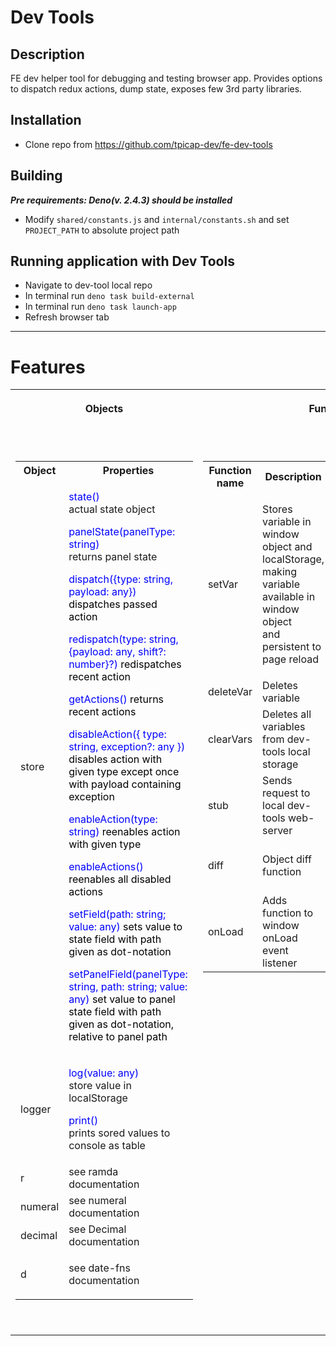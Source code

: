 # Dev Tools



## Description

FE dev helper tool for debugging and testing browser app. Provides options to dispatch redux actions, dump state, exposes few 3rd party libraries.

## Installation

- Clone repo from https://github.com/tpicap-dev/fe-dev-tools

## Building

***Pre requirements: Deno(v. 2.4.3) should be installed***

- Modify `shared/constants.js` and `internal/constants.sh` and set `PROJECT_PATH` to absolute project path

## Running application with Dev Tools

- Navigate to dev-tool local repo
- In terminal run `deno task build-external`
- In terminal run `deno task launch-app`
- Refresh browser tab

***

# Features

<table class="wrapped confluenceTable" data-mce-selected="1">
  <colgroup>
    <col
      data-resize-pixel="402.65625"
      data-resize-percent="36.30804779080252"
      data-offset-left="40.5"
      data-offset-right="443.15625"
      style="width: 500px"
    />
    <col
      data-resize-pixel="706.515625"
      data-resize-percent="63.70745040577096"
      data-offset-left="443.15625"
      data-offset-right="1149.671875"
      style="width: 707px"
    />
  </colgroup>
  <tbody>
    <tr>
      <th class="confluenceTh">Objects</th>
      <th class="confluenceTh"><p>Functions</p></th>
    </tr>
    <tr>
      <td colspan="1" class="confluenceTd">
        <p class="auto-cursor-target"><br /></p>
        <table class="wrapped confluenceTable" style="letter-spacing: 0px">
          <tbody>
            <tr>
              <th class="confluenceTh">Object</th>
              <th class="confluenceTh">Properties</th>
            </tr>
            <tr role="row">
                <td colspan="1" class="confluenceTd">store</td>
                <td colspan="1" class="confluenceTd">
                    <p><span style="color: rgb(0,0,255);">state()</span><br>actual state object</p>
                    <p><span style="color: rgb(0,0,255);">panelState(panelType: string)</span><br>returns panel state</p>
                    <p><span style="color: rgb(0,0,255);">dispatch({type: string, payload: any}) <span style="color: rgb(0,0,0);">dispatches passed action</span></span></p>
                    <p><span style="color: rgb(0,0,255);">redispatch(type: string, {payload: any, shift?: number}?) <span style="color: rgb(0,0,0);">redispatches recent action</span></span></p>
                    <p><span style="color: rgb(0,0,255);">getActions() <span style="color: rgb(0,0,0);">returns recent actions</span></span></p>
                    <p><span style="color: rgb(0,0,255);">disableAction({ type: string, exception?: any }) <span style="color: rgb(0,0,0);">disables action with given type except once with payload containing exception</span></span></p>
                    <p><span style="color: rgb(0,0,255);">enableAction(type: string) <span style="color: rgb(0,0,0);">reenables action with given type</span></span></p>
                    <p><span style="color: rgb(0,0,255);">enableActions() <span style="color: rgb(0,0,0);">reenables all disabled actions</span></span></p>
                    <p><span style="color: rgb(0,0,255);">setField(path: string; value: any) <span style="color: rgb(0,0,0);">sets value to state field with path given as dot-notation</span></span></p>
                    <p><span style="color: rgb(0,0,255);">setPanelField(panelType: string, path: string; value: any) <span style="color: rgb(0,0,0);">set value to panel state field with path given as dot-notation, relative to panel path</span></span></p>
                </td>
            </tr>
            <tr>
                <td>
                    logger
                </td>
                <td>
                    <p><span style="color: rgb(0,0,255);">log(value: any)</span><br>store value in localStorage</p>
                    <p><span style="color: rgb(0,0,255);">print()</span><br>prints sored values to console as table</p>
                </td>
            </tr>
            <tr>
              <td class="confluenceTd">r</td>
              <td class="confluenceTd">see ramda documentation</td>
            </tr>
            <tr>
              <td class="confluenceTd">numeral</td>
              <td class="confluenceTd">see numeral documentation</td>
            </tr>
            <tr>
              <td class="confluenceTd">decimal</td>
              <td class="confluenceTd">see Decimal documentation</td>
            </tr>
            <tr>
              <td class="confluenceTd">d</td>
              <td class="confluenceTd"><p>see date-fns documentation</p></td>
            </tr>
          </tbody>
        </table>
        <p class="auto-cursor-target"><br /></p>
      </td>
      <td colspan="1" class="confluenceTd" valign="top">
        <p class="auto-cursor-target"><br /></p>
        <table class="wrapped confluenceTable">
          <tbody>
            <tr>
              <th class="confluenceTh">Function name</th>
              <th colspan="1" class="confluenceTh">Description</th>
              <th class="confluenceTh">Params</th>
              <th class="confluenceTh">Returns</th>
            </tr>
            <tr>
              <td class="confluenceTd">setVar</td>
              <td colspan="1" class="confluenceTd">
                <p>
                  Stores variable in window object and localStorage,<br />making
                  variable available in window object<br />and persistent to
                  page reload
                </p>
              </td>
              <td class="confluenceTd">
                <p>
                  <span style="color: rgb(0, 0, 255)">varName</span>: string
                </p>
                <p><span style="color: rgb(0, 0, 255)">varValue</span>: any</p>
              </td>
              <td class="confluenceTd">-</td>
            </tr>
            <tr>
              <td class="confluenceTd">deleteVar</td>
              <td colspan="1" class="confluenceTd">Deletes variable</td>
              <td class="confluenceTd">
                <span style="color: rgb(0, 0, 255)">varName</span>: string
              </td>
              <td class="confluenceTd">-</td>
            </tr>
            <tr>
              <td class="confluenceTd">clearVars</td>
              <td colspan="1" class="confluenceTd">
                Deletes all variables from dev-tools local storage
              </td>
              <td class="confluenceTd">-</td>
              <td class="confluenceTd">-</td>
            </tr>
            <tr>
                <td class="confluenceTd">stub</td>
                <td colspan="1" class="confluenceTd">
                    Sends request to local dev-tools web-server
                </td>
                <td class="confluenceTd">
                    <span style="color: rgb(0, 0, 255)">path</span>: string
                </td>
                <td class="confluenceTd">
                    <span style="color: rgb(0, 0, 255)">Promise&lt;any&gt;</span>
                </td>
            </tr>
            <tr>
                <td class="confluenceTd">diff</td>
                <td colspan="1" class="confluenceTd">
                    Object diff function
                </td>
                <td class="confluenceTd">
                    <span style="color: rgb(0, 0, 255)">Object1</span>: any, <span style="color: rgb(0, 0, 255)">Object2</span>: any
                </td>
                <td class="confluenceTd">
                    any
                </td>
            </tr>
            <tr>
                <td class="confluenceTd">onLoad</td>
                <td colspan="1" class="confluenceTd">
                    Adds function to window onLoad event listener
                </td>
                <td class="confluenceTd">
                    <span style="color: rgb(0, 0, 255)">function</span>: string
                </td>
                <td class="confluenceTd">
                    -
                </td>
            </tr>
          </tbody>
        </table>
        <p class="auto-cursor-target"><br /></p>
      </td>
    </tr>
  </tbody>
</table>